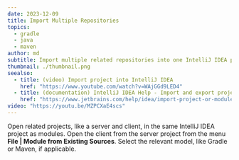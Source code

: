 ```yaml
---
date: 2023-12-09
title: Import Multiple Repositories
topics:
  - gradle
  - java
  - maven
author: md
subtitle: Import multiple related repositories into one IntelliJ IDEA project.
thumbnail: ./thumbnail.png
seealso:
  - title: (video) Import project into IntelliJ IDEA
    href: "https://www.youtube.com/watch?v=WAjGGd9LED4"
  - title: (documentation) IntelliJ IDEA Help - Import and export projects
    href: "https://www.jetbrains.com/help/idea/import-project-or-module-wizard.html"
video: "https://youtu.be/MZPCXaE4scs"
---
```


Open related projects, like a server and client, in the same IntelliJ IDEA project as modules. Open the client from the server project from the menu **File | Module from Existing Sources**. Select the relevant model, like Gradle or Maven, if applicable.
